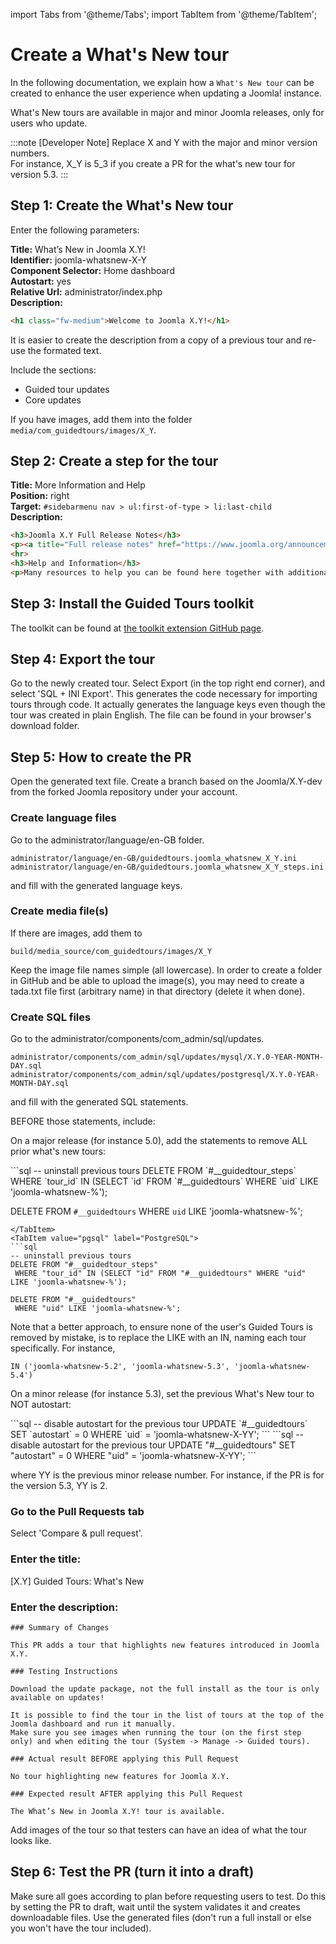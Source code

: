 import Tabs from '@theme/Tabs';
import TabItem from '@theme/TabItem';

# Create a What's New tour

In the following documentation, we explain how a `What's New tour` can be created to enhance the user experience when updating a Joomla! instance.

What's New tours are available in major and minor Joomla releases, only for users who update.

:::note [Developer Note]
  Replace X and Y with the major and minor version numbers.  
  For instance, X_Y is 5_3 if you create a PR for the what's new tour for version 5.3.
:::


## Step 1: Create the What's New tour

Enter the following parameters:

**Title:** What’s New in Joomla X.Y!  
**Identifier:** joomla-whatsnew-X-Y  
**Component Selector:** Home dashboard  
**Autostart:** yes  
**Relative Url:** administrator/index.php  
**Description:**

```html
<h1 class="fw-medium">Welcome to Joomla X.Y!</h1>
```

It is easier to create the description from a copy of a previous tour and re-use the formated text.

Include the sections:
- Guided tour updates
- Core updates

If you have images, add them into the folder ``media/com_guidedtours/images/X_Y``.

## Step 2: Create a step for the tour

**Title:** More Information and Help  
**Position:** right  
**Target:** `#sidebarmenu nav > ul:first-of-type > li:last-child`  
**Description:**

```html
<h3>Joomla X.Y Full Release Notes</h3>
<p><a title="Full release notes" href="https://www.joomla.org/announcements.html" target="_blank" rel="noopener noreferrer">View the full release notes on joomla.org</a></p>
<hr>
<h3>Help and Information</h3>
<p>Many resources to help you can be found here together with additional links to more resources, documentation, support and how to become involved in Joomla.</p>
```

## Step 3: Install the Guided Tours toolkit

The toolkit can be found at [the toolkit extension GitHub page](https://github.com/joomla-extensions/tours-toolkit).

## Step 4: Export the tour

Go to the newly created tour.
Select Export (in the top right end corner), and select 'SQL + INI Export'.
This generates the code necessary for importing tours through code. It actually generates the language keys even though the tour was created in plain English.
The file can be found in your browser's download folder.

## Step 5: How to create the PR

Open the generated text file.
Create a branch based on the Joomla/X.Y-dev from the forked Joomla repository under your account.

### Create language files

Go to the administrator/language/en-GB folder.

```
administrator/language/en-GB/guidedtours.joomla_whatsnew_X_Y.ini
administrator/language/en-GB/guidedtours.joomla_whatsnew_X_Y_steps.ini
```

and fill with the generated language keys.

### Create media file(s)

If there are images, add them to

```
build/media_source/com_guidedtours/images/X_Y
```

Keep the image file names simple (all lowercase).
In order to create a folder in GitHub and be able to upload the image(s), you may need to create a tada.txt file first (arbitrary name) in that directory (delete it when done).

### Create SQL files

Go to the administrator/components/com_admin/sql/updates.

```
administrator/components/com_admin/sql/updates/mysql/X.Y.0-YEAR-MONTH-DAY.sql
administrator/components/com_admin/sql/updates/postgresql/X.Y.0-YEAR-MONTH-DAY.sql
```

and fill with the generated SQL statements.

BEFORE those statements, include:

On a major release (for instance 5.0), add the statements to remove ALL prior what's new tours:

<Tabs>
<TabItem value="mysql" label="MySQL">
```sql
-- uninstall previous tours
DELETE FROM `#__guidedtour_steps`
 WHERE `tour_id` IN (SELECT `id` FROM `#__guidedtours` WHERE `uid` LIKE 'joomla-whatsnew-%');

DELETE FROM `#__guidedtours`
 WHERE `uid` LIKE 'joomla-whatsnew-%';
```
</TabItem>
<TabItem value="pgsql" label="PostgreSQL">
```sql
-- uninstall previous tours
DELETE FROM "#__guidedtour_steps"
 WHERE "tour_id" IN (SELECT "id" FROM "#__guidedtours" WHERE "uid" LIKE 'joomla-whatsnew-%');

DELETE FROM "#__guidedtours"
 WHERE "uid" LIKE 'joomla-whatsnew-%';
```
</TabItem>
</Tabs>

Note that a better approach, to ensure none of the user's Guided Tours is removed by mistake, is to replace the LIKE with an IN, naming each tour specifically.
For instance, 

```
IN ('joomla-whatsnew-5.2', 'joomla-whatsnew-5.3', 'joomla-whatsnew-5.4')
```

On a minor release (for instance 5.3), set the previous What's New tour to NOT autostart:

<Tabs>
<TabItem value="mysql" label="MySQL">
```sql
-- disable autostart for the previous tour
UPDATE `#__guidedtours` SET `autostart` = 0 WHERE `uid` = 'joomla-whatsnew-X-YY';
```
</TabItem>  
<TabItem value="pgsql" label="PostgreSQL">
```sql
-- disable autostart for the previous tour
UPDATE "#__guidedtours" SET "autostart" = 0 WHERE "uid" = 'joomla-whatsnew-X-YY';
```
</TabItem>
</Tabs>

where YY is the previous minor release number.
For instance, if the PR is for the version 5.3, YY is 2.

### Go to the Pull Requests tab

Select 'Compare & pull request'.

### Enter the title:

[X.Y] Guided Tours: What's New

### Enter the description:

```
### Summary of Changes

This PR adds a tour that highlights new features introduced in Joomla X.Y.

### Testing Instructions

Download the update package, not the full install as the tour is only available on updates!

It is possible to find the tour in the list of tours at the top of the Joomla dashboard and run it manually.
Make sure you see images when running the tour (on the first step only) and when editing the tour (System -> Manage -> Guided tours).

### Actual result BEFORE applying this Pull Request

No tour highlighting new features for Joomla X.Y.

### Expected result AFTER applying this Pull Request

The What’s New in Joomla X.Y! tour is available.
```

Add images of the tour so that testers can have an idea of what the tour looks like.

## Step 6: Test the PR (turn it into a draft)

Make sure all goes according to plan before requesting users to test. Do this by setting the PR to draft, wait until the system validates it and creates downloadable files.
Use the generated files (don't run a full install or else you won't have the tour included).
